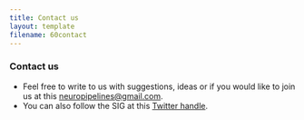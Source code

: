 ```yaml
---
title: Contact us
layout: template
filename: 60contact
--- 
```


### Contact us

* Feel free to write to us with suggestions, ideas or if you would like to join us at this <neuropipelines@gmail.com>.
* You can also follow the SIG at this [Twitter handle](https://twitter.com/OhbmEnvironment). 


